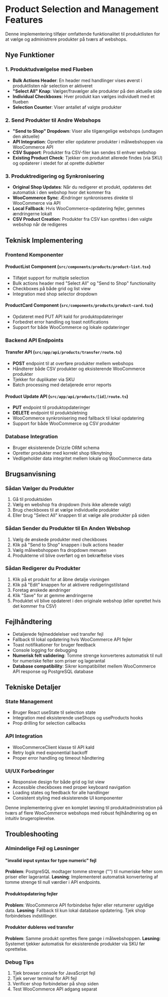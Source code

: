 # Product Selection and Management Features

Denne implementering tilføjer omfattende funktionalitet til produktlisten for at vælge og administrere produkter på tværs af webshops.

## Nye Funktioner

### 1. Produktudvælgelse med Flueben
- **Bulk Actions Header**: En header med handlinger vises øverst i produktlisten når selection er aktiveret
- **"Select All" Knap**: Vælger/fravælger alle produkter på den aktuelle side
- **Individual Checkboxes**: Hver produkt kan vælges individuelt med et flueben
- **Selection Counter**: Viser antallet af valgte produkter

### 2. Send Produkter til Andre Webshops
- **"Send to Shop" Dropdown**: Viser alle tilgængelige webshops (undtagen den aktuelle)
- **API Integration**: Opretter eller opdaterer produkter i målwebshoppen via WooCommerce API
- **CSV Support**: Produkter fra CSV-filer kan sendes til enhver webshop
- **Existing Product Check**: Tjekker om produktet allerede findes (via SKU) og opdaterer i stedet for at oprette dubletter

### 3. Produktredigering og Synkronisering
- **Original Shop Updates**: Når du redigerer et produkt, opdateres det automatisk i den webshop hvor det kommer fra
- **WooCommerce Sync**: Ændringer synkroniseres direkte til WooCommerce via API
- **Local Fallback**: Hvis WooCommerce-opdatering fejler, gemmes ændringerne lokalt
- **CSV Product Creation**: Produkter fra CSV kan oprettes i den valgte webshop når de redigeres

## Teknisk Implementering

### Frontend Komponenter

#### ProductList Component (`src/components/products/product-list.tsx`)
- Tilføjet support for multiple selection
- Bulk actions header med "Select All" og "Send to Shop" functionality
- Checkboxes på både grid og list view
- Integration med shop selector dropdown

#### ProductCard Component (`src/components/products/product-card.tsx`)
- Opdateret med PUT API kald for produktopdateringer
- Forbedret error handling og toast notifications
- Support for både WooCommerce og lokale opdateringer

### Backend API Endpoints

#### Transfer API (`src/app/api/products/transfer/route.ts`)
- **POST** endpoint til at overføre produkter mellem webshops
- Håndterer både CSV produkter og eksisterende WooCommerce produkter
- Tjekker for duplikater via SKU
- Batch processing med detaljerede error reports

#### Product Update API (`src/app/api/products/[id]/route.ts`)
- **PUT** endpoint til produktopdateringer
- **DELETE** endpoint til produktsletning
- WooCommerce synkronisering med fallback til lokal opdatering
- Support for både WooCommerce og CSV produkter

### Database Integration
- Bruger eksisterende Drizzle ORM schema
- Opretter produkter med korrekt shop tilknytning
- Vedligeholder data integritet mellem lokale og WooCommerce data

## Brugsanvisning

### Sådan Vælger du Produkter
1. Gå til produktsiden
2. Vælg en webshop fra dropdown (hvis ikke allerede valgt)
3. Brug checkboxes til at vælge individuelle produkter
4. Eller brug "Select All" knappen til at vælge alle produkter på siden

### Sådan Sender du Produkter til En Anden Webshop
1. Vælg de ønskede produkter med checkboxes
2. Klik på "Send to Shop" knappen i bulk actions header
3. Vælg målwebshoppen fra dropdown menuen
4. Produkterne vil blive overført og en bekræftelse vises

### Sådan Redigerer du Produkter
1. Klik på et produkt for at åbne detalje visningen
2. Klik på "Edit" knappen for at aktivere redigeringstilstand
3. Foretag ønskede ændringer
4. Klik "Save" for at gemme ændringerne
5. Produktet vil blive opdateret i den originale webshop (eller oprettet hvis det kommer fra CSV)

## Fejlhåndtering
- Detaljerede fejlmeddelelser ved transfer fejl
- Fallback til lokal opdatering hvis WooCommerce API fejler
- Toast notifikationer for bruger feedback
- Console logging for debugging
- **Numerisk felt validering**: Tomme strenge konverteres automatisk til null for numeriske felter som priser og lagerantal
- **Database compatibility**: Sikrer kompatibilitet mellem WooCommerce API response og PostgreSQL database

## Tekniske Detaljer

### State Management
- Bruger React useState til selection state
- Integration med eksisterende useShops og useProducts hooks
- Prop drilling for selection callbacks

### API Integration
- WooCommerceClient klasse til API kald
- Retry logik med exponential backoff
- Proper error handling og timeout håndtering

### UI/UX Forbedringer
- Responsive design for både grid og list view
- Accessible checkboxes med proper keyboard navigation
- Loading states og feedback for alle handlinger
- Consistent styling med eksisterende UI komponenter

Denne implementering giver en komplet løsning til produktadministration på tværs af flere WooCommerce webshops med robust fejlhåndtering og en intuitiv brugeroplevelse.

## Troubleshooting

### Almindelige Fejl og Løsninger

#### "invalid input syntax for type numeric" fejl
**Problem**: PostgreSQL modtager tomme strenge ("") til numeriske felter som priser eller lagerantal.
**Løsning**: Implementeret automatisk konvertering af tomme strenge til null værdier i API endpoints.

#### Produktopdatering fejler
**Problem**: WooCommerce API forbindelse fejler eller returnerer ugyldige data.
**Løsning**: Fallback til kun lokal database opdatering. Tjek shop forbindelses indstillinger.

#### Produkter dubleres ved transfer
**Problem**: Samme produkt oprettes flere gange i målwebshoppen.
**Løsning**: Systemet tjekker automatisk for eksisterende produkter via SKU før oprettelse.

### Debug Tips
1. Tjek browser console for JavaScript fejl
2. Tjek server terminal for API fejl
3. Verificer shop forbindelser på shop siden
4. Test WooCommerce API adgang separat
